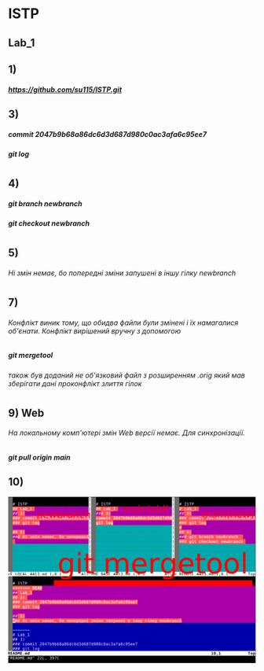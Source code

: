
# ISTP
## 
## Lab_1 
## 1)
##### https://github.com/su115/ISTP.git
## 3) 
##### commit 2047b9b68a86dc6d3d687d980c0ac3afa6c95ee7
##### git log
#
## 4)
##### git branch newbranch  
##### git checkout newbranch 
#
## 5)
###### Ні змін немає, бо попередні зміни запушені в іншу гілку newbranch
#
## 7)
###### Конфлікт виник тому, що обидва файли були змінені і їх намагалися об'єнати. Конфлікт вирішений вручну з допомогою 
##### git mergetool 
###### також був доданий не об'язковий файл з розширенням .orig який мав зберігати дані проконфлікт злиття гілок 
#
## 9) Web 
###### На локальному комп'ютері змін Web версії немає. Для  синхронізації.
##### git pull origin main
##
## 10)
![GitHub Logo](mergetool.png)
